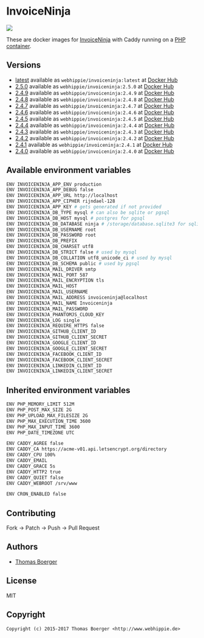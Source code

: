 # InvoiceNinja

[![](https://images.microbadger.com/badges/image/webhippie/invoiceninjai:2.4.5.svg)](https://microbadger.com/images/webhippie/invoiceninja:2.4.5 "Get your own image badge on microbadger.com")

These are docker images for [InvoiceNinja](https://www.invoiceninja.com/) with Caddy running on a [PHP container](https://registry.hub.docker.com/u/webhippie/php-caddy/).


## Versions

* [latest](https://github.com/dockhippie/invoiceninja/tree/master) available as ```webhippie/invoiceninja:latest``` at [Docker Hub](https://registry.hub.docker.com/u/webhippie/invoiceninja/)
* [2.5.0](https://github.com/dockhippie/invoiceninja/tree/2.5.0) available as ```webhippie/invoiceninja:2.5.0``` at [Docker Hub](https://registry.hub.docker.com/u/webhippie/invoiceninja/)
* [2.4.9](https://github.com/dockhippie/invoiceninja/tree/2.4.9) available as ```webhippie/invoiceninja:2.4.9``` at [Docker Hub](https://registry.hub.docker.com/u/webhippie/invoiceninja/)
* [2.4.8](https://github.com/dockhippie/invoiceninja/tree/2.4.8) available as ```webhippie/invoiceninja:2.4.8``` at [Docker Hub](https://registry.hub.docker.com/u/webhippie/invoiceninja/)
* [2.4.7](https://github.com/dockhippie/invoiceninja/tree/2.4.7) available as ```webhippie/invoiceninja:2.4.7``` at [Docker Hub](https://registry.hub.docker.com/u/webhippie/invoiceninja/)
* [2.4.6](https://github.com/dockhippie/invoiceninja/tree/2.4.6) available as ```webhippie/invoiceninja:2.4.6``` at [Docker Hub](https://registry.hub.docker.com/u/webhippie/invoiceninja/)
* [2.4.5](https://github.com/dockhippie/invoiceninja/tree/2.4.5) available as ```webhippie/invoiceninja:2.4.5``` at [Docker Hub](https://registry.hub.docker.com/u/webhippie/invoiceninja/)
* [2.4.4](https://github.com/dockhippie/invoiceninja/tree/2.4.4) available as ```webhippie/invoiceninja:2.4.4``` at [Docker Hub](https://registry.hub.docker.com/u/webhippie/invoiceninja/)
* [2.4.3](https://github.com/dockhippie/invoiceninja/tree/2.4.3) available as ```webhippie/invoiceninja:2.4.3``` at [Docker Hub](https://registry.hub.docker.com/u/webhippie/invoiceninja/)
* [2.4.2](https://github.com/dockhippie/invoiceninja/tree/2.4.2) available as ```webhippie/invoiceninja:2.4.2``` at [Docker Hub](https://registry.hub.docker.com/u/webhippie/invoiceninja/)
* [2.4.1](https://github.com/dockhippie/invoiceninja/tree/2.4.1) available as ```webhippie/invoiceninja:2.4.1``` at [Docker Hub](https://registry.hub.docker.com/u/webhippie/invoiceninja/)
* [2.4.0](https://github.com/dockhippie/invoiceninja/tree/2.4.0) available as ```webhippie/invoiceninja:2.4.0``` at [Docker Hub](https://registry.hub.docker.com/u/webhippie/invoiceninja/)


## Available environment variables

```bash
ENV INVOICENINJA_APP_ENV production
ENV INVOICENINJA_APP_DEBUG false
ENV INVOICENINJA_APP_URL http://localhost
ENV INVOICENINJA_APP_CIPHER rijndael-128
ENV INVOICENINJA_APP_KEY # gets generated if not provided
ENV INVOICENINJA_DB_TYPE mysql # can also be sqlite or pgsql
ENV INVOICENINJA_DB_HOST mysql # postgres for pgsql
ENV INVOICENINJA_DB_DATABASE ninja # /storage/database.sqlite3 for sqlite
ENV INVOICENINJA_DB_USERNAME root
ENV INVOICENINJA_DB_PASSWORD root
ENV INVOICENINJA_DB_PREFIX
ENV INVOICENINJA_DB_CHARSET utf8
ENV INVOICENINJA_DB_STRICT false # used by mysql
ENV INVOICENINJA_DB_COLLATION utf8_unicode_ci # used by mysql
ENV INVOICENINJA_DB_SCHEMA public # used by pgsql
ENV INVOICENINJA_MAIL_DRIVER smtp
ENV INVOICENINJA_MAIL_PORT 587
ENV INVOICENINJA_MAIL_ENCRYPTION tls
ENV INVOICENINJA_MAIL_HOST
ENV INVOICENINJA_MAIL_USERNAME
ENV INVOICENINJA_MAIL_ADDRESS invoiceninja@localhost
ENV INVOICENINJA_MAIL_NAME Invoiceninja
ENV INVOICENINJA_MAIL_PASSWORD
ENV INVOICENINJA_PHANTOMJS_CLOUD_KEY
ENV INVOICENINJA_LOG single
ENV INVOICENINJA_REQUIRE_HTTPS false
ENV INVOICENINJA_GITHUB_CLIENT_ID
ENV INVOICENINJA_GITHUB_CLIENT_SECRET
ENV INVOICENINJA_GOOGLE_CLIENT_ID
ENV INVOICENINJA_GOOGLE_CLIENT_SECRET
ENV INVOICENINJA_FACEBOOK_CLIENT_ID
ENV INVOICENINJA_FACEBOOK_CLIENT_SECRET
ENV INVOICENINJA_LINKEDIN_CLIENT_ID
ENV INVOICENINJA_LINKEDIN_CLIENT_SECRET
```


## Inherited environment variables

```bash
ENV PHP_MEMORY_LIMIT 512M
ENV PHP_POST_MAX_SIZE 2G
ENV PHP_UPLOAD_MAX_FILESIZE 2G
ENV PHP_MAX_EXECUTION_TIME 3600
ENV PHP_MAX_INPUT_TIME 3600
ENV PHP_DATE_TIMEZONE UTC
```

```bash
ENV CADDY_AGREE false
ENV CADDY_CA https://acme-v01.api.letsencrypt.org/directory
ENV CADDY_CPU 100%
ENV CADDY_EMAIL
ENV CADDY_GRACE 5s
ENV CADDY_HTTP2 true
ENV CADDY_QUIET false
ENV CADDY_WEBROOT /srv/www
```

```bash
ENV CRON_ENABLED false
```


## Contributing

Fork -> Patch -> Push -> Pull Request


## Authors

* [Thomas Boerger](https://github.com/tboerger)


## License

MIT


## Copyright

```
Copyright (c) 2015-2017 Thomas Boerger <http://www.webhippie.de>
```
